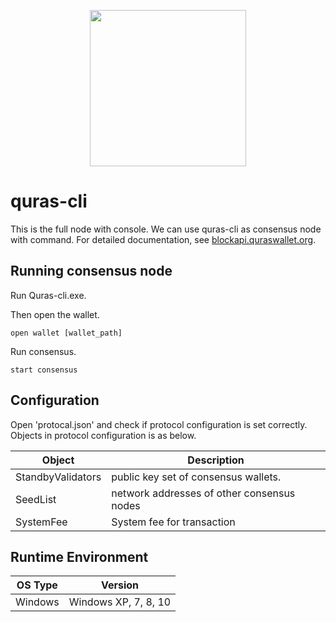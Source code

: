 <p align="center">
<img
    src="http://blockapi.quras.io/quras/img/logo1.png"
    width="250px">
</p>

# quras-cli

This is the full node with console.
We can use quras-cli as consensus node with command.
For detailed documentation, see [blockapi.quraswallet.org](http://blockapi.quraswallet.org/quras-js/docs/en/whitepaper/wp-virtualmachine.html).

## Running consensus node
Run Quras-cli.exe.

Then open the wallet.
```
open wallet [wallet_path]
```
Run consensus.
```
start consensus
```

## Configuration

Open 'protocal.json' and check if protocol configuration is set correctly.
Objects in protocol configuration is as below.

|Object|Description|
|---|---|
|StandbyValidators|public key set of consensus wallets.|
|SeedList|network addresses of other consensus nodes|
|SystemFee|System fee for transaction|

## Runtime Environment
|OS Type|Version|
|---|---|
|Windows|Windows XP, 7, 8, 10|
